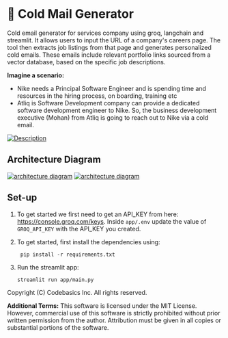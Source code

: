 # 📧 Cold Mail Generator
Cold email generator for services company using groq, langchain and streamlit. It allows users to input the URL of a company's careers page. The tool then extracts job listings from that page and generates personalized cold emails. These emails include relevant portfolio links sourced from a vector database, based on the specific job descriptions. 

**Imagine a scenario:**

- Nike needs a Principal Software Engineer and is spending time and resources in the hiring process, on boarding, training etc
- Atliq is Software Development company can provide a dedicated software development engineer to Nike. So, the business development executive (Mohan) from Atliq is going to reach out to Nike via a cold email.

[![Description](imgs/image-1-email-gen-app.jpg)](https://github.com/piyushugale/2-project-genai-cold-email-generator/blob/a86aac1066a55d6b8613252dfe58c4ed0a5a4e99/image-1-email-gen-app.jpg)

## Architecture Diagram
[![architecture diagram](imgs/image-2-architecture-diagram.jpg)](https://github.com/piyushugale/2-project-genai-cold-email-generator/blob/a86aac1066a55d6b8613252dfe58c4ed0a5a4e99/image-2-architecture-diagram.jpg)
[![architecture diagram](imgs/image-3-architecture-diagram.jpg)](https://github.com/piyushugale/2-project-genai-cold-email-generator/blob/a86aac1066a55d6b8613252dfe58c4ed0a5a4e99/image-3-architecture-diagram.jpg)


## Set-up
1. To get started we first need to get an API_KEY from here: https://console.groq.com/keys. Inside `app/.env` update the value of `GROQ_API_KEY` with the API_KEY you created. 


2. To get started, first install the dependencies using:
    ```commandline
     pip install -r requirements.txt
    ```
   
3. Run the streamlit app:
   ```commandline
   streamlit run app/main.py
   ```
   

Copyright (C) Codebasics Inc. All rights reserved.

**Additional Terms:**
This software is licensed under the MIT License. However, commercial use of this software is strictly prohibited without prior written permission from the author. Attribution must be given in all copies or substantial portions of the software.
